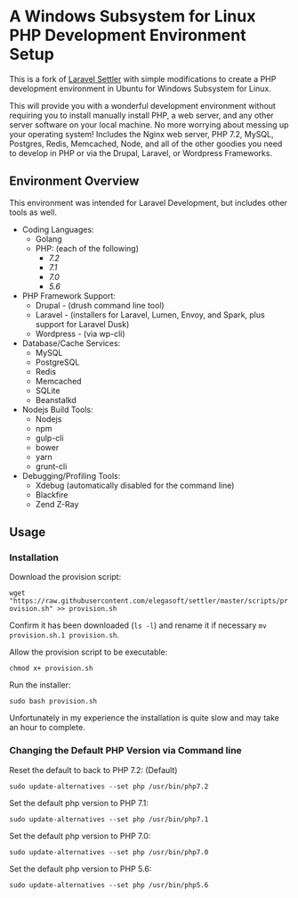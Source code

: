 # A Windows Subsystem for Linux PHP Development Environment Setup

This is a fork of [Laravel Settler](https://github.com/laravel/settler) with simple modifications to create a PHP development environment in Ubuntu for Windows Subsystem for Linux.

This will provide you with a wonderful development environment without requiring you to install manually install PHP, a web server, and any other server software on your local machine. No more worrying about messing up your operating system! Includes the Nginx web server, PHP 7.2, MySQL, Postgres, Redis, Memcached, Node, and all of the other goodies you need to develop in PHP or via the Drupal, Laravel, or Wordpress Frameworks.

## Environment Overview

This environment was intended for Laravel Development, but includes other tools as well.
* Coding Languages:
  * Golang
  * PHP: (each of the following)
    * _7.2_
    * _7.1_
    * _7.0_
    * _5.6_  
* PHP Framework Support:
  * Drupal - (drush command line tool)
  * Laravel - (installers for Laravel, Lumen, Envoy, and Spark, plus support for Laravel Dusk)
  * Wordpress - (via wp-cli)
* Database/Cache Services:
  * MySQL
  * PostgreSQL
  * Redis
  * Memcached
  * SQLite
  * Beanstalkd
* Nodejs Build Tools:
  * Nodejs
  * npm
  * gulp-cli
  * bower
  * yarn
  * grunt-cli
* Debugging/Profiling Tools:
  * Xdebug (automatically disabled for the command line)
  * Blackfire
  * Zend Z-Ray
 
## Usage

### Installation
Download the provision script:

`` wget "https://raw.githubusercontent.com/elegasoft/settler/master/scripts/provision.sh" >> provision.sh ``

Confirm it has been downloaded  (`` ls -l ``) and rename it if necessary `` mv provision.sh.1 provision.sh ``.

Allow the provision script to be executable:

`` chmod x+ provision.sh ``

Run the installer:

`` sudo bash provision.sh ``

Unfortunately in my experience the installation is quite slow and may take an hour to complete.

### Changing the Default PHP Version via Command line

Reset the default to back to PHP 7.2: (Default)

`` sudo update-alternatives --set php /usr/bin/php7.2 ``

Set the default php version to PHP 7.1:

`` sudo update-alternatives --set php /usr/bin/php7.1 ``

Set the default php version to PHP 7.0:

`` sudo update-alternatives --set php /usr/bin/php7.0 ``

Set the default php version to PHP 5.6:

`` sudo update-alternatives --set php /usr/bin/php5.6 ``
